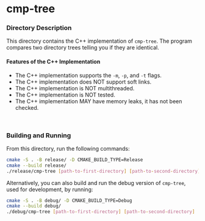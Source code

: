 # cmp-tree

### Directory Description

This directory contains the C++ implementation of `cmp-tree`. The program
compares two directory trees telling you if they are identical.

#### Features of the C++ Implementation

* The C++ implementation supports the `-m`, `-p`, and `-t` flags.
* The C++ implementation does NOT support soft links.
* The C++ implementation is NOT multithreaded.
* The C++ implementation is NOT tested.
* The C++ implementation MAY have memory leaks, it has not been checked.

&nbsp;

### Building and Running

From this directory, run the following commands:

```bash
cmake -S . -B release/ -D CMAKE_BUILD_TYPE=Release
cmake --build release/
./release/cmp-tree [path-to-first-directory] [path-to-second-directory]
```

Alternatively, you can also build and run the debug version of `cmp-tree`, used
for development, by running:

```bash
cmake -S . -B debug/ -D CMAKE_BUILD_TYPE=Debug
cmake --build debug/
./debug/cmp-tree [path-to-first-directory] [path-to-second-directory]
```
